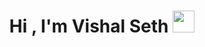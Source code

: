 
<h1 align="center">Hi , I'm Vishal Seth <img src="https://media.giphy.com/media/hvRJCLFzcasrR4ia7z/giphy.gif" width="35"></h1>






<!--
**Vishal-Work/Vishal-Work** is a ✨ _special_ ✨ repository because its `README.md` (this file) appears on your GitHub profile.

Here are some ideas to get you started:

- 🔭 I’m currently working on ...
- 🌱 I’m currently learning ...
- 👯 I’m looking to collaborate on ...
- 🤔 I’m looking for help with ...
- 💬 Ask me about ...
- 📫 How to reach me: ...
- 😄 Pronouns: ...
- ⚡ Fun fact: ...
-->
